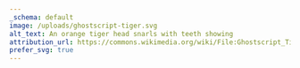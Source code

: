 ```yaml
---
_schema: default
image: /uploads/ghostscript-tiger.svg
alt_text: An orange tiger head snarls with teeth showing
attribution_url: https://commons.wikimedia.org/wiki/File:Ghostscript_Tiger.svg
prefer_svg: true
---
```

